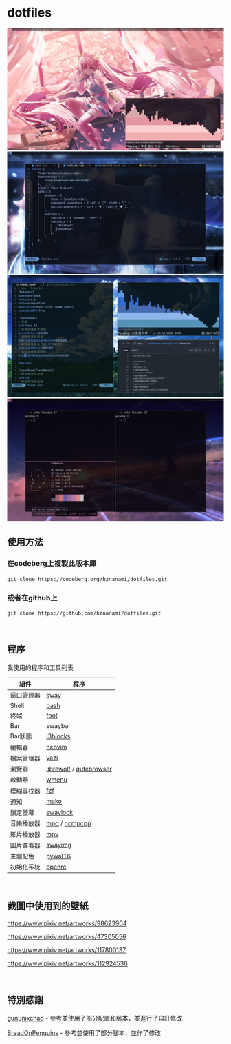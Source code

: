 # dotfiles
<img src="./screenshot/screenshot1.png"/>
<img src="./screenshot/screenshot2.png"/>
<img src="./screenshot/screenshot3.png"/>
<img src="./screenshot/screenshot4.png"/>

<br>

## 使用方法

### 在codeberg上複製此版本庫

```
git clone https://codeberg.org/hznanami/dotfiles.git
```

### 或者在github上 

```
git clone https://github.com/hznanami/dotfiles.git
```

<br>

## 程序

我使用的程序和工具列表

| 組件              | 程序       |
|-------------------|------------|
| 窗口管理器        | [sway](https://github.com/swaywm/sway)    |
| Shell             | [bash](https://www.gnu.org/software/bash/bash.html)    |
| 終端              | [foot](https://codeberg.org/dnkl/foot)    |
| Bar               | swaybar    |
| Bar狀態           | [i3blocks](https://github.com/vivien/i3blocks)    |
| 編輯器            | [neovim](https://github.com/neovim/neovim)    |
| 檔案管理器        | [yazi](https://github.com/sxyazi/yazi)    |
| 瀏覽器            | [librewolf](https://codeberg.org/librewolf/source) / [qutebrowser](https://github.com/qutebrowser/qutebrowser)    |
| 啟動器            | [wmenu](https://codeberg.org/adnano/wmenu)    |
| 模糊尋找器        | [fzf](https://github.com/junegunn/fzf)    |
| 通知              | [mako](https://github.com/emersion/mako)    |
| 鎖定螢幕          | [swaylock](https://github.com/swaywm/swaylock)    |
| 音樂播放器        | [mpd](https://github.com/MusicPlayerDaemon/MPD) / [ncmpcpp](https://github.com/ncmpcpp/ncmpcpp)    |
| 影片播放器        | [mpv](https://github.com/mpv-player/mpv)    |
| 圖片查看器        | [swayimg](https://github.com/artemsen/swayimg)    |
| 主題配色          | [pywal16](https://github.com/eylles/pywal16)    |
| 初始化系統        | [openrc](https://github.com/OpenRC/openrc)    |

<br>

## 截圖中使用到的壁紙  

<https://www.pixiv.net/artworks/98623904>

<https://www.pixiv.net/artworks/47305056>

<https://www.pixiv.net/artworks/117800137>

<https://www.pixiv.net/artworks/112924536>


<br>

## 特別感謝

[gununixchad](https://github.com/gnuunixchad/dotfiles) - 參考並使用了部分配置和腳本，並進行了自訂修改

[BreadOnPenguins](https://github.com/BreadOnPenguins/scripts) - 參考並使用了部分腳本，並作了修改



